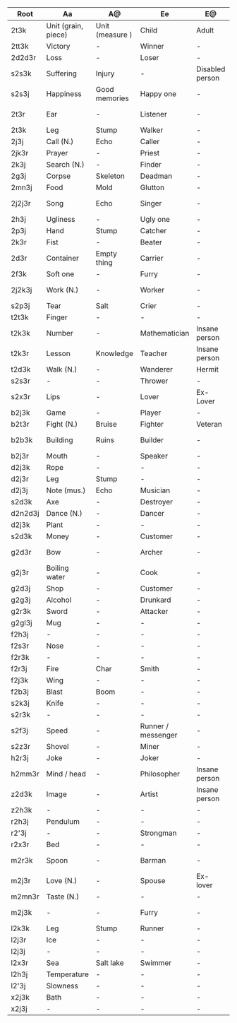 

| Root    | Aa                  | A@              | Ee                 | E@              | Ii               | Oo              | Uu             | Uy                    |
| ------- | ------------------- | --------------- | ------------------ | --------------- | ---------------- | --------------- | -------------- | --------------------- |
| 2t3k    | Unit (grain, piece) | Unit (measure ) | Child              | Adult           | Tiny             | Shrink          | small/little   | a little              |
| 2tt3k   | Victory             | -               | Winner             | -               | Winning          | Be a winner     | win            | -                     |
| 2d2d3r  | Loss                | -               | Loser              | -               | Losing           | Be a loser      | lose           | -                     |
| s2s3k   | Suffering           | Injury          | -                  | Disabled person | Hurtful          | Hurt            | pain           | -                     |
| s2s3j   | Happiness           | Good memories   | Happy one          | -               | Joyful           | Be happy        | happy          | Happily               |
| 2t3r    | Ear                 | -               | Listener           | -               | Hearing          | Listen          | hear (a sound) | reportedly            |
| 2t3k    | Leg                 | Stump           | Walker             | -               | Walking          | Walk            | go             | away                  |
| 2j3j    | Call (N.)           | Echo            | Caller             | -               | Calling          | Scream          | call           | -                     |
| 2jk3r   | Prayer              | -               | Priest             | -               | Praying          | Preach          | pray           | hopefully             |
| 2k3j    | Search (N.)         | -               | Finder             | -               | Finding          | Solve           | find           | -                     |
| 2g3j    | Corpse              | Skeleton        | Deadman            | -               | Dying            | -               | die            | -                     |
| 2mn3j   | Food                | Mold            | Glutton            | -               | Gluttonous       | Be gluttonous   | eat            | -                     |
| 2j2j3r  | Song                | Echo            | Singer             | -               | Singing          | Chant           | sing           | according to a legend |
| 2h3j    | Ugliness            | -               | Ugly one           | -               | Horrendous       | Become ugly     | ugly           | -                     |
| 2p3j    | Hand                | Stump           | Catcher            | -               | Catching         | -               | catch          | -                     |
| 2k3r    | Fist                | -               | Beater             | -               | Beating          | -               | beat           | -                     |
| 2d3r    | Container           | Empty thing     | Carrier            | -               | Carrying         | Move            | carry          | -                     |
| 2f3k    | Soft one            | -               | Furry              | -               | Fluffy           | Soften          | soft           | -                     |
| 2j2k3j  | Work (N.)           | -               | Worker             | -               | Hard-working     | Be hard-working | work           | -                     |
| s2p3j   | Tear                | Salt            | Crier              | -               | Crying           | Sob             | cry            | sadly                 |
| t2t3k   | Finger              | -               | -                  | -               | -                | Press           | touch          | -                     |
| t2k3k   | Number              | -               | Mathematician      | Insane person   | Numeric          | Calculate       | count          | measurably            |
| t2k3r   | Lesson              | Knowledge       | Teacher            | Insane person   | Teacherly        | Lecture         | teach          | as taught             |
| t2d3k   | Walk (N.)           | -               | Wanderer           | Hermit          | Walking          | Wander          | walk           | -                     |
| s2s3r   | -                   | -               | Thrower            | -               | Throwing         | Cast            | throw          | -                     |
| s2x3r   | Lips                | -               | Lover              | Ex-Lover        | Kissing          | Love            | kiss           | -                     |
| b2j3k   | Game                | -               | Player             | -               | Playing          | -               | play           | -                     |
| b2t3r   | Fight (N.)          | Bruise          | Fighter            | Veteran         | Fighting         | Battle          | fight          | -                     |
| b2b3k   | Building            | Ruins           | Builder            | -               | Building (adj)   | Construct       | build          | -                     |
| b2j3r   | Mouth               | -               | Speaker            | -               | Speaking         | Talk            | speak/say      | as told               |
| d2j3k   | Rope                | -               | -                  | -               | Pulling          | Yank            | pull           | -                     |
| d2j3r   | Leg                 | Stump           | -                  | -               | Jumping          | Hop             | jump           | -                     |
| d2j3j   | Note (mus.)         | Echo            | Musician           | -               | Musical          | Play music      | music          | -                     |
| s2d3k   | Axe                 | -               | Destroyer          | -               | Breaking         | Destroy         | break          | partly                |
| d2n2d3j | Dance (N.)          | -               | Dancer             | -               | Dancing          | Perform         | dance          | -                     |
| d2j3k   | Plant               | -               | -                  | -               | Large            | Expand          | grow           | -                     |
| s2d3k   | Money               | -               | Customer           | -               | Expensive        | Spend           | pay            | -                     |
| g2d3r   | Bow                 | -               | Archer             | -               | Shot             | -               | shoot (a gun)  | -                     |
| g2j3r   | Boiling water       | -               | Cook               | -               | Boiling          | Boil            | cook           | -                     |
| g2d3j   | Shop                | -               | Customer           | -               | Cheap            | Shop (v)        | buy            | -                     |
| g2g3j   | Alcohol             | -               | Drunkard           | -               | Drunk            | Drink (v)       | beverage       | -                     |
| g2r3k   | Sword               | -               | Attacker           | -               | Attacked         | Destroy         | attack         | -                     |
| g2gl3j  | Mug                 | -               | -                  | -               | Liquid           | Drink a lot     | drink          | when drunk            |
| f2h3j   | -                   | -               | -                  | -               | Heavy            | -               | fall           | down                  |
| f2s3r   | Nose                | -               | -                  | -               | Fragrant         | Sniff           | smell          | -                     |
| f2r3k   | -                   | -               | -                  | -               | Pushing          | Push away       | push           | forcedly              |
| f2r3j   | Fire                | Char            | Smith              | -               | Flammable        | -               | burn           | -                     |
| f2j3k   | Wing                | -               | -                  | -               | Flying           | -               | fly            | up                    |
| f2b3j   | Blast               | Boom            | -                  | -               | Explosive        | -               | explode        | suddenly              |
| s2k3j   | Knife               | -               | -                  | -               | Sharp            | Slice           | cut            | partially             |
| s2r3k   | -                   | -               | -                  | -               | Shaken           | -               | shake          | -                     |
| s2f3j   | Speed               | -               | Runner / messenger | -               | Speedy           | Run             | fast           | quickly               |
| s2z3r   | Shovel              | -               | Miner              | -               | -                | Mine            | dig            | underground           |
| h2r3j   | Joke                | -               | Joker              | -               | Funny            | -               | laugh          | funnily               |
| h2mm3r  | Mind / head         | -               | Philosopher        | Insane person   | Thinking         | Consider        | think          | logically             |
| z2d3k   | Image               | -               | Artist             | Insane person   | Drawn / image of | -               | draw           | as an image           |
| z2h3k   | -                   | -               | -                  | -               | Bent             | Fold            | bend           | -                     |
| r2h3j   | Pendulum            | -               | -                  | -               | Hanging          | Swing           | hang           | -                     |
| r2'3j   | -                   | -               | Strongman          | -               | Strength         | Powerful        | strong         | strongly              |
| r2x3r   | Bed                 | -               | -                  | -               | Sleepy           | Hibernate       | sleep          | asleep                |
| m2r3k   | Spoon               | -               | Barman             | -               | Mixed            | -               | mix/stir       | by combination        |
| m2j3r   | Love (N.)           | -               | Spouse             | Ex-lover        | Loving           | -               | love           | lovingly              |
| m2mn3r  | Taste (N.)          | -               | -                  | -               | Tasty            | (*degustować*)  | taste          | tastily               |
| m2j3k   | -                   | -               | Furry              | -               | -                | -               | animal         | like an animal        |
| l2k3k   | Leg                 | Stump           | Runner             | -               | Running          | Jog             | run            | -                     |
| l2j3r   | Ice                 | -               | -                  | -               | Melting          | Boil            | melt           | -                     |
| l2j3j   | -                   | -               | -                  | -               | Wet              | Water (v)       | water          | -                     |
| l2x3r   | Sea                 | Salt lake       | Swimmer            | -               | -                | -               | swim           | -                     |
| l2h3j   | Temperature         | -               | -                  | -               | Hot              | Heat up         | warm           | -                     |
| l2'3j   | Slowness            | -               | -                  | -               | -                | Slow down       | slow           | slowly                |
| x2j3k   | Bath                | -               | -                  | -               | Washed           | Dissolve        | wash           | cleanly               |
| x2j3j   | -                   | -               | -                  | -               | Clear            | Clean (v)       | clean (aj)     | cleanly               |
